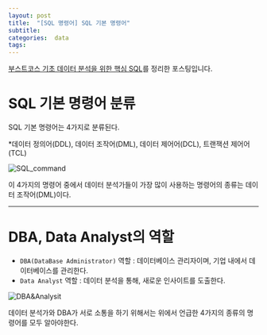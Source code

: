 ```yaml
---
layout: post
title:  "[SQL 명령어] SQL 기본 명령어"
subtitle:   
categories:  data
tags: 
---
```


[부스트코스 기초 데이터 분석을 위한 핵심 SQL](https://www.boostcourse.org/ds102/joinLectures/114920)를 정리한 포스팅입니다.

# SQL 기본 명령어 분류
SQL 기본 명령어는 4가지로 분류된다.

*데이터 정의어(DDL), 데이터 조작어(DML), 데이터 제어어(DCL), 트랜잭션 제어어(TCL)

![SQL_command](https://cphinf.pstatic.net/mooc/20210305_269/1614900343553IYMyn_PNG/image.PNG)

이 4가지의 명령어 중에서 데이터 분석가들이 가장 많이 사용하는 명령어의 종류는 데이터 조작어(DML)이다.

- - -

# DBA, Data Analyst의 역할
- `DBA(DataBase Administrator)` 역할 : 데이터베이스 관리자이며, 기업 내에서 데이터베이스를 관리한다.
- `Data Analyst` 역할 : 데이터 분석을 통해, 새로운 인사이트를 도출한다.

![DBA&Analysit](https://cphinf.pstatic.net/mooc/20210309_32/1615293763045mUOPN_PNG/_2.png)

데이터 분석가와 DBA가 서로 소통을 하기 위해서는 위에서 언급한 4가지의 종류의 명령어를 모두 알아야한다.